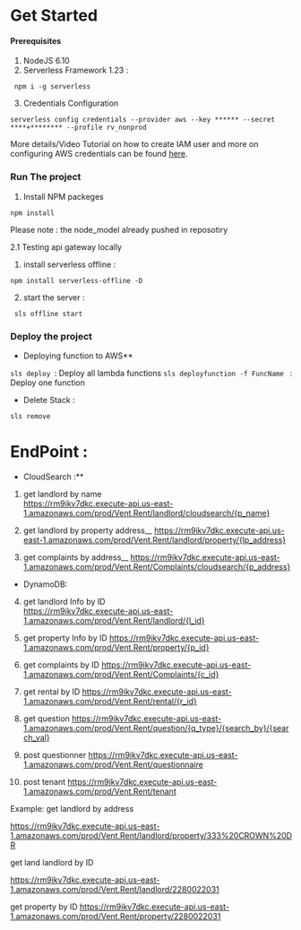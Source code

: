 

# Get Started

#### Prerequisites 

1. NodeJS 6.10
2. Serverless Framework 1.23 :
```
 npm i -g serverless
```
3. Credentials Configuration
```
serverless config credentials --provider aws --key ****** --secret ****+******** --profile rv_nonprod
```
More details/Video Tutorial on how to create IAM user and more on configuring AWS credentials can be found [here](https://serverless.com/framework/docs/providers/aws/guide/credentials/). 

### Run The project
1. Install NPM packeges
 ``` 
 npm install 
 ```
Please note :  the node_model already pushed in reposotiry 

2.1 Testing api gateway locally

 1. install serverless offline :
 ```
 npm install serverless-offline -D
```
 2. start the server :
```
 sls offline start
```
  
  ### Deploy the project
* Deploying function to AWS**

``` sls deploy  ```:  Deploy all lambda functions
```sls deployfunction -f FuncName ``` : Deploy one function

*  Delete Stack :

``` sls remove ```


# EndPoint :
  * CloudSearch :**
  
1. get landlord by name <br />
    https://rm9ikv7dkc.execute-api.us-east-1.amazonaws.com/prod/Vent.Rent/landlord/cloudsearch/{p_name}
2. get landlord by property address__
    https://rm9ikv7dkc.execute-api.us-east-1.amazonaws.com/prod/Vent.Rent/landlord/property/{lp_address}
  
3.  get complaints by address__
    https://rm9ikv7dkc.execute-api.us-east-1.amazonaws.com/prod/Vent.Rent/Complaints/cloudsearch/{p_address}

  * DynamoDB:
  
4. get landlord Info by ID <br />
   https://rm9ikv7dkc.execute-api.us-east-1.amazonaws.com/prod/Vent.Rent/landlord/{l_id}
5. get property Info by ID 
   https://rm9ikv7dkc.execute-api.us-east-1.amazonaws.com/prod/Vent.Rent/property/{p_id}
  
6. get complaints by ID 
   https://rm9ikv7dkc.execute-api.us-east-1.amazonaws.com/prod/Vent.Rent/Complaints/{c_id}
  
7. get rental by ID 
   https://rm9ikv7dkc.execute-api.us-east-1.amazonaws.com/prod/Vent.Rent/rental/{r_id}
8. get question 
    https://rm9ikv7dkc.execute-api.us-east-1.amazonaws.com/prod/Vent.Rent/question/{q_type}/{search_by}/{search_val}
9. post questionner
   https://rm9ikv7dkc.execute-api.us-east-1.amazonaws.com/prod/Vent.Rent/questionnaire
10. post tenant
   https://rm9ikv7dkc.execute-api.us-east-1.amazonaws.com/prod/Vent.Rent/tenant


Example: 
get landlord by address 

https://rm9ikv7dkc.execute-api.us-east-1.amazonaws.com/prod/Vent.Rent/landlord/property/333%20CROWN%20DR

get land landlord by ID 

https://rm9ikv7dkc.execute-api.us-east-1.amazonaws.com/prod/Vent.Rent/landlord/2280022031


get property by ID 
https://rm9ikv7dkc.execute-api.us-east-1.amazonaws.com/prod/Vent.Rent/property/2280022031

 
